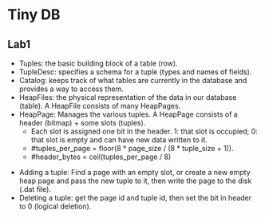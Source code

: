 # Tiny DB
## Lab1
- Tuples: the basic building block of a table (row).
- TupleDesc: specifies a schema for a tuple (types and names of fields).
- Catalog: keeps track of what tables are currently in the database and provides a way to access them.
- HeapFiles: the physical representation of the data in our database (table). A HeapFile consists of many HeapPages.
- HeapPage: Manages the various tuples. A HeapPage consists of a header (bitmap) + some slots (tuples).
   - Each slot is assigned one bit in the header. 1: that slot is occupied; 0: that slot is empty and can have new data written to it.
   - #tuples_per_page = floor(8 * page_size / (8 * tuple_size + 1)).
   - #header_bytes = ceil(tuples_per_page / 8)

+ Adding a tuple: Find a page with an empty slot, or create a new empty heap page and pass the new tuple to it, then write the page to the disk (.dat file).
+ Deleting a tuple: get the page id and tuple id, then set the bit in header to 0 (logical deletion).